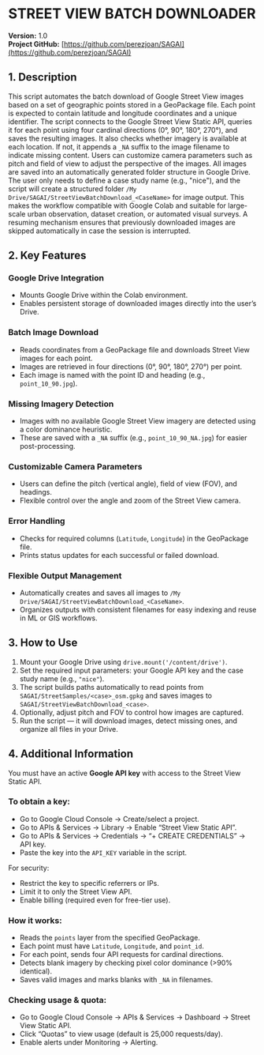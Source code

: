 # STREET VIEW BATCH DOWNLOADER

**Version:** 1.0  
**Project GitHub:** [https://github.com/perezjoan/SAGAI](https://github.com/perezjoan/SAGAI)

## 1. Description
This script automates the batch download of Google Street View images based on a set of geographic points stored in a GeoPackage file. Each point is expected to contain latitude and longitude coordinates and a unique identifier. The script connects to the Google Street View Static API, queries it for each point using four cardinal directions (0°, 90°, 180°, 270°), and saves the resulting images. It also checks whether imagery is available at each location. If not, it appends a `_NA` suffix to the image filename to indicate missing content. Users can customize camera parameters such as pitch and field of view to adjust the perspective of the images. All images are saved into an automatically generated folder structure in Google Drive. The user only needs to define a case study name (e.g., "nice"), and the script will create a structured folder `/My Drive/SAGAI/StreetViewBatchDownload_<CaseName>` for image output. This makes the workflow compatible with Google Colab and suitable for large-scale urban observation, dataset creation, or automated visual surveys. A resuming mechanism ensures that previously downloaded images are skipped automatically in case the session is interrupted.

## 2. Key Features

### Google Drive Integration
- Mounts Google Drive within the Colab environment.
- Enables persistent storage of downloaded images directly into the user’s Drive.

### Batch Image Download
- Reads coordinates from a GeoPackage file and downloads Street View images for each point.
- Images are retrieved in four directions (0°, 90°, 180°, 270°) per point.
- Each image is named with the point ID and heading (e.g., `point_10_90.jpg`).

### Missing Imagery Detection
- Images with no available Google Street View imagery are detected using a color dominance heuristic.
- These are saved with a `_NA` suffix (e.g., `point_10_90_NA.jpg`) for easier post-processing.

### Customizable Camera Parameters
- Users can define the pitch (vertical angle), field of view (FOV), and headings.
- Flexible control over the angle and zoom of the Street View camera.

### Error Handling
- Checks for required columns (`Latitude`, `Longitude`) in the GeoPackage file.
- Prints status updates for each successful or failed download.

### Flexible Output Management
- Automatically creates and saves all images to `/My Drive/SAGAI/StreetViewBatchDownload_<CaseName>`.
- Organizes outputs with consistent filenames for easy indexing and reuse in ML or GIS workflows.

## 3. How to Use
1. Mount your Google Drive using `drive.mount('/content/drive')`.  
2. Set the required input parameters: your Google API key and the case study name (e.g., `"nice"`).  
3. The script builds paths automatically to read points from `SAGAI/StreetSamples/<case>_osm.gpkg` and saves images to `SAGAI/StreetViewBatchDownload_<case>`.
4. Optionally, adjust pitch and FOV to control how images are captured.
5. Run the script — it will download images, detect missing ones, and organize all files in your Drive.

## 4. Additional Information
You must have an active **Google API key** with access to the Street View Static API.

### To obtain a key:
- Go to Google Cloud Console → Create/select a project.
- Go to APIs & Services → Library → Enable “Street View Static API”.
- Go to APIs & Services → Credentials → “+ CREATE CREDENTIALS” → API key.
- Paste the key into the `API_KEY` variable in the script.

For security:
- Restrict the key to specific referrers or IPs.
- Limit it to only the Street View API.
- Enable billing (required even for free-tier use).

### How it works:
- Reads the `points` layer from the specified GeoPackage.
- Each point must have `Latitude`, `Longitude`, and `point_id`.
- For each point, sends four API requests for cardinal directions.
- Detects blank imagery by checking pixel color dominance (>90% identical).
- Saves valid images and marks blanks with `_NA` in filenames.

### Checking usage & quota:
- Go to Google Cloud Console → APIs & Services → Dashboard → Street View Static API.
- Click “Quotas” to view usage (default is 25,000 requests/day).
- Enable alerts under Monitoring → Alerting.
